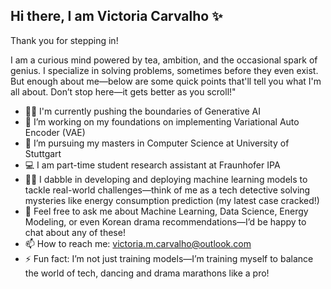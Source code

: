 ## Hi there, I am Victoria Carvalho ✨

Thank you for stepping in! 

I am a curious mind powered by tea, ambition, and the occasional spark of genius. I specialize in solving problems, sometimes before they even exist. But enough about me—below are some quick points that'll tell you what I'm all about. Don’t stop here—it gets better as you scroll!"
<!--
**victoria-carvalho-02/victoria-carvalho-02** is a ✨ _special_ ✨ repository because its `README.md` (this file) appears on your GitHub profile.

Here are some ideas to get you started:
-->
- 🕵️‍♀️ I'm currently pushing the boundaries of Generative AI
- 🔭 I’m working on my foundations on implementing Variational Auto Encoder (VAE)
- 🌱 I’m pursuing my masters in Computer Science at University of Stuttgart
- 💻 I am part-time student research assistant at Fraunhofer IPA
- 🤹‍♀️ I dabble in developing and deploying machine learning models to tackle real-world challenges—think of me as a tech detective solving mysteries like energy consumption prediction (my latest case cracked!)
- 💬 Feel free to ask me about Machine Learning, Data Science, Energy Modeling, or even Korean drama recommendations—I’d be happy to chat about any of these!
- 📫 How to reach me: victoria.m.carvalho@outlook.com
- ⚡ Fun fact: I’m not just training models—I’m training myself to balance the world of tech, dancing and drama marathons like a pro!




<!-- ![Your GitHub Stats](https://github-readme-stats.vercel.app/api?username=victoria-carvalho-02) -->
